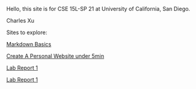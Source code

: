 Hello, this site is for CSE 15L-SP 21 at University of California, San Diego. 

Charles Xu

Sites to explore: 

[Markdown Basics](https://char15xu.github.io/cse15l-lab-reports/markdown.md)

[Create A Personal Website under 5min](https://char15xu.github.io/cse15l-lab-reports/file1.html)

[Lab Report 1](lab-report-1-week-2.html) 


[Lab Report 1](https://char15xu.github.io/<your-lab-reports-repo>/lab-report-1-week-2.html)



